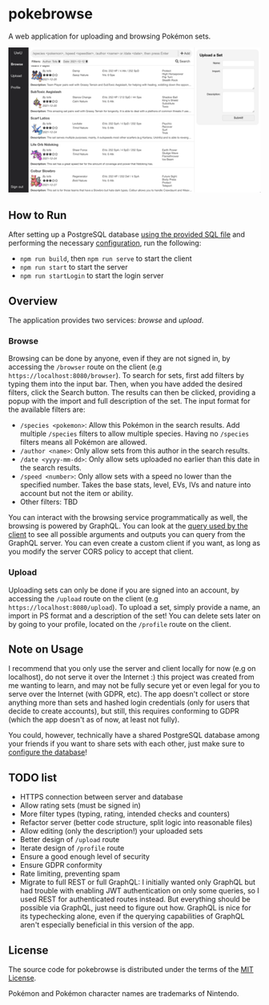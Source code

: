 # pokebrowse

A web application for uploading and browsing Pokémon sets.

![](./images/browser.png)

## How to Run

After setting up a PostgreSQL database [using the provided SQL file](server/src/db/schemas.sql) and performing the necessary [configuration](server/configs/README.md), run the following:

- `npm run build`, then `npm run serve` to start the client
- `npm run start` to start the server
- `npm run startLogin` to start the login server

## Overview

The application provides two services: _browse_ and _upload_.

### Browse

Browsing can be done by anyone, even if they are not signed in, by accessing the `/browser` route on the client (e.g `https://localhost:8080/browser`). To search for sets, first add filters by typing them into the input bar. Then, when you have added the desired filters, click the Search button. The results can then be clicked, providing a popup with the import and full description of the set. The input format for the available filters are:

- `/species <pokemon>`: Allow this Pokémon in the search results. Add multiple `/species` filters to allow multiple species. Having no `/species` filters means all Pokémon are allowed.
- `/author <name>`: Only allow sets from this author in the search results.
- `/date <yyyy-mm-dd>`: Only allow sets uploaded no earlier than this date in the search results.
- `/speed <number>`: Only allow sets with a speed no lower than the specified number. Takes the base stats, level, EVs, IVs and nature into account but not the item or ability.
- Other filters: TBD

You can interact with the browsing service programmatically as well, the browsing is powered by GraphQL. You can look at the [query used by the client](client/src/queries.ts) to see all possible arguments and outputs you can query from the GraphQL server. You can even create a custom client if you want, as long as you modify the server CORS policy to accept that client.

### Upload

Uploading sets can only be done if you are signed into an account, by accessing the `/upload` route on the client (e.g `https://localhost:8080/upload`). To upload a set, simply provide a name, an import in PS format and a description of the set! You can delete sets later on by going to your profile, located on the `/profile` route on the client.

## Note on Usage

I recommend that you only use the server and client locally for now (e.g on localhost), do not serve it over the Internet :) this project was created from me wanting to learn, and may not be fully secure yet or even legal for you to serve over the Internet (with GDPR, etc). The app doesn't collect or store anything more than sets and hashed login credentials (only for users that decide to create accounts), but still, this requires conforming to GDPR (which the app doesn't as of now, at least not fully).

You could, however, technically have a shared PostgreSQL database among your friends if you want to share sets with each other, just make sure to [configure the database](server/configs/README.md)!

## TODO list

- HTTPS connection between server and database
- Allow rating sets (must be signed in)
- More filter types (typing, rating, intended checks and counters)
- Refactor server (better code structure, split logic into reasonable files)
- Allow editing (only the description!) your uploaded sets
- Better design of `/upload` route
- Iterate design of `/profile` route
- Ensure a good enough level of security
- Ensure GDPR conformity
- Rate limiting, preventing spam
- Migrate to full REST or full GraphQL: I initially wanted only GraphQL but had trouble with enabling JWT authentication on only some queries, so I used REST for authenticated routes instead. But everything should be possible via GraphQL, just need to figure out how. GraphQL is nice for its typechecking alone, even if the querying capabilities of GraphQL aren't especially beneficial in this version of the app.

## License

The source code for pokebrowse is distributed under the terms of the [MIT License](LICENSE).

Pokémon and Pokémon character names are trademarks of Nintendo.
